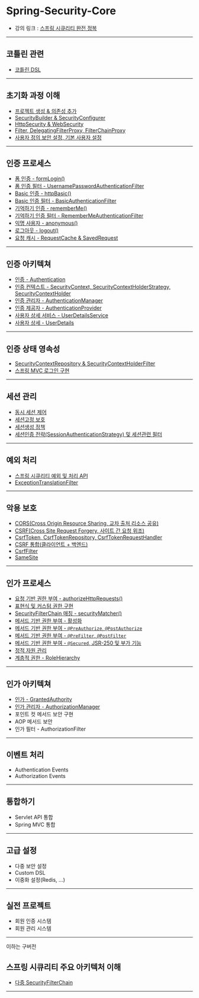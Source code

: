 # Spring-Security-Core
- 강의 링크 : <a href="https://www.inflearn.com/course/%EC%8A%A4%ED%94%84%EB%A7%81-%EC%8B%9C%ED%81%90%EB%A6%AC%ED%8B%B0-%EC%99%84%EC%A0%84%EC%A0%95%EB%B3%B5" target="_blank">스프링 시큐리티 완전 정복</a>

---

<h2 id="kotlin">코틀린 관련</h2>

- <a href="/note/kotlin/코틀린 DSL.md" target="_blank">코틑린 DSL</a>

---

<h2 id="init">초기화 과정 이해</h2>

- <a href="/note/init/프로젝트 생성 & 의존성 추가.md" target="_blank">프로젝트 생성 & 의존성 추가</a>
- <a href="/note/init/SecurityBuilder & SecurityConfigurer.md" target="_blank">SecurityBuilder & SecurityConfigurer</a>
- <a href="/note/init/HttpSecurity & WebSecurity.md" target="_blank">HttpSecurity & WebSecurity</a>
- <a href="/note/init/Filter, DelegatingFilterProxy, FilterChainProxy.md" target="_blank">Filter, DelegatingFilterProxy, FilterChainProxy</a>
- <a href="/note/init/사용자 정의 보안 설정, 기본 사용자 설정.md" target="_blank">사용자 정의 보안 설정, 기본 사용자 설정</a>

---

<h2 id="authentication-process">인증 프로세스</h2>

- <a href="/note/authentication-process/폼 인증 - formLogin().md" target="_blank">폼 인증 - formLogin()</a>
- <a href="/note/authentication-process/폼 인증 필터 - UsernamePasswordAuthenticationFilter.md" target="_blank">폼 인증 필터 - UsernamePasswordAuthenticationFilter</a>
- <a href="/note/authentication-process/Basic 인증 - httpBasic().md" target="_blank">Basic 인증 - httpBasic()</a>
- <a href="/note/authentication-process/Basic 인증 필터 - BasicAuthenticationFilter.md" target="_blank">Basic 인증 필터 - BasicAuthenticationFilter</a>
- <a href="/note/authentication-process/기억하기 인증 - rememberMe().md" target="_blank">기억하기 인증 - rememberMe()</a>
- <a href="/note/authentication-process/기억하기 인증 필터 - RememberMeAuthenticationFilter.md" target="_blank">기억하기 인증 필터 - RememberMeAuthenticationFilter</a>
- <a href="/note/authentication-process/익명 사용자 - anonymous().md" target="_blank">익명 사용자 - anonymous()</a>
- <a href="/note/authentication-process/로그아웃 - logout().md" target="_blank">로그아웃 - logout()</a>
- <a href="/note/authentication-process/요청 캐시 - RequestCache & SavedRequest.md" target="_blank">요청 캐시 - RequestCache & SavedRequest</a>

---

<h2 id="authentication-architecture">인증 아키텍쳐</h2>

- <a href="/note/authentication-architecture/인증 - Authentication.md" target="_blank">인증 - Authentication</a>
- <a href="/note/authentication-architecture/인증 컨텍스트 - SecurityContext, SecurityContextHolderStrategy, SecurityContextHolder.md" target="_blank">인증 컨텍스트 - SecurityContext, SecurityContextHolderStrategy, SecurityContextHolder</a>
- <a href="/note/authentication-architecture/인증 관리자 - AuthenticationManager.md" target="_blank">인증 관리자 - AuthenticationManager</a>
- <a href="/note/authentication-architecture/인증 제공자 - AuthenticationProvider.md" target="_blank">인증 제공자 - AuthenticationProvider</a>
- <a href="/note/authentication-architecture/사용자 상세 서비스 - UserDetailsService.md" target="_blank">사용자 상세 서비스 - UserDetailsService</a>
- <a href="/note/authentication-architecture/사용자 상세 - UserDetails.md" target="_blank">사용자 상세 - UserDetails</a>

---

<h2 id="authentication-persistence">인증 상태 영속성</h2>

- <a href="/note/authentication-persistence/SecurityContextRepository & SecurityContextHolderFilter.md" target="_blank">SecurityContextRepository & SecurityContextHolderFilter</a>
- <a href="/note/authentication-persistence/스프링 MVC 로그인 구현.md" target="_blank">스프링 MVC 로그인 구현</a>

---

<h2 id="sesion-management">세션 관리</h2>

- <a href="/note/session-management/동시 세션 제어.md" target="_blank">동시 세션 제어</a>
- <a href="/note/session-management/세션고정 보호.md" target="_blank">세션고정 보호</a>
- <a href="/note/session-management/세션생성 정책.md" target="_blank">세션생성 정책</a>
- <a href="/note/session-management/세션인증 전략(SessionAuthenticationStrategy) 및 세션관련 필터.md" target="_blank">세션인증 전략(SessionAuthenticationStrategy) 및 세션관련 필터</a>

---

<h2 id="exception-handling">예외 처리</h2>

- <a href="/note/exception-handling/스프링 시큐리티 예외 및 처리 API.md" target="_blank">스프링 시큐리티 예외 및 처리 API</a>
- <a href="/note/exception-handling/ExceptionTranslationFilter.md" target="_blank">ExceptionTranslationFilter</a>

---

<h2 id="exploit-protection">악용 보호</h2>

- <a href="/note/exploit-protection/CORS(Cross Origin Resource Sharing, 교차 출처 리소스 공유).md" target="_blank">CORS(Cross Origin Resource Sharing, 교차 출처 리소스 공유)</a>
- <a href="/note/exploit-protection/CSRF(Cross Site Request Forgery, 사이트 간 요청 위조).md" target="_blank">CSRF(Cross Site Request Forgery, 사이트 간 요청 위조)</a>
- <a href="/note/exploit-protection/CsrfToken, CsrfTokenRepository, CsrfTokenRequestHandler.md" target="_blank">CsrfToken, CsrfTokenRepository, CsrfTokenRequestHandler</a>
- <a href="/note/exploit-protection/CSRF 통합(클라이언트 + 백엔드).md" target="_blank">CSRF 통합(클라이언트 + 백엔드)</a>
- <a href="/note/exploit-protection/CsrfFilter.md" target="_blank">CsrfFilter</a>
- <a href="/note/exploit-protection/SameSite.md" target="_blank">SameSite</a>

---

<h2 id="authorization-process">인가 프로세스</h2>

- <a href="/note/authorization-process/요청 기반 권한 부여 - authorizeHttpRequests().md" target="_blank">요청 기반 권한 부여 - authorizeHttpRequests()</a>
- <a href="/note/authorization-process/표현식 및 커스텀 권한 구현.md" target="_blank">표현식 및 커스텀 권한 구현</a>
- <a href="/note/authorization-process/SecurityFilterChain 매칭 - securityMatcher().md" target="_blank">SecurityFilterChain 매칭 - securityMatcher()</a>
- <a href="/note/authorization-process/메서드 기반 권한 부여 - 활성화.md" target="_blank">메서드 기반 권한 부여 - 활성화</a>
- <a href="/note/authorization-process/메서드 기반 권한 부여 - @PreAuthorize, @PostAuthorize.md" target="_blank">메서드 기반 권한 부여 - `@PreAuthorize`, `@PostAuthorize`</a>
- <a href="/note/authorization-process/메서드 기반 권한 부여 - @PreFilter, @PostFilter.md" target="_blank">메서드 기반 권한 부여 - `@PreFilter`, `@PostFilter`</a>
- <a href="/note/authorization-process/메서드 기반 권한 부여 - @Secured, JSR-250 및 부가 기능.md" target="_blank">메서드 기반 권한 부여 - `@Secured`, JSR-250 및 부가 기능</a>
- <a href="/note/authorization-process/정적 자원 관리.md" target="_blank">정적 자원 관리</a>
- <a href="/note/authorization-process/계층적 권한 - RoleHierarchy.md" target="_blank">계층적 권한 - RoleHierarchy</a>

---

<h2 id="authorization-architecture">인가 아키텍쳐</h2>

- <a href="/note/authorization-architecture/인가 - GrantedAuthority.md" target="_blank">인가 - GrantedAuthority</a>
- <a href="/note/authorization-architecture/인가 관리자 - AuthorizationManager.md" target="_blank">인가 관리자 - AuthorizationManager</a>
- 포인트 컷 메서드 보안 구현
- AOP 메서드 보안
- 인가 필터 - AuthorizationFilter

---

<h2 id="event-handling">이벤트 처리</h2>

- Authentication Events
- Authorization Events

---

<h2 id="integration">통합하기</h2>

- Servlet API 통합
- Spring MVC 통합

---

<h2 id="advanced-config">고급 설정</h2>

- 다중 보안 설정
- Custom DSL
- 이중화 설정(Redis, ...)

---

<h2 id="project">실전 프로젝트</h2>

- 회원 인증 시스템
- 회원 관리 시스템

---

이하는 구버전

<h2 id="architecture">스프링 시큐리티 주요 아키텍처 이해</h2>

- <a href="/note/architecture/다중 SecurityFilterChain.md" target="_blank">다중 SecurityFilterChain</a>

---
